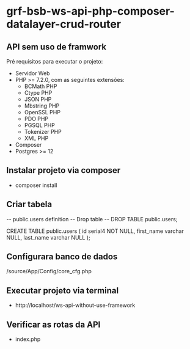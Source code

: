 # grf-bsb-ws-api-php-composer-datalayer-crud-router

## API sem uso de framwork

Pré requisitos para executar o projeto:

- Servidor Web
- PHP >= 7.2.0, com as seguintes extensões:
    - BCMath PHP
    - Ctype PHP
    - JSON PHP
    - Mbstring PHP
    - OpenSSL PHP
    - PDO PHP
    - PGSQL PHP
    - Tokenizer PHP
    - XML PHP
- Composer
- Postgres >= 12

## Instalar projeto via composer

- composer install

## Criar tabela

-- public.users definition
-- Drop table
-- DROP TABLE public.users;

CREATE TABLE public.users (
id serial4 NOT NULL,
first_name varchar NULL,
last_name varchar NULL
);

## Configurara banco de dados

/source/App/Config/core_cfg.php

## Executar projeto via terminal

- http://localhost/ws-api-without-use-framework

## Verificar as rotas da API

- index.php